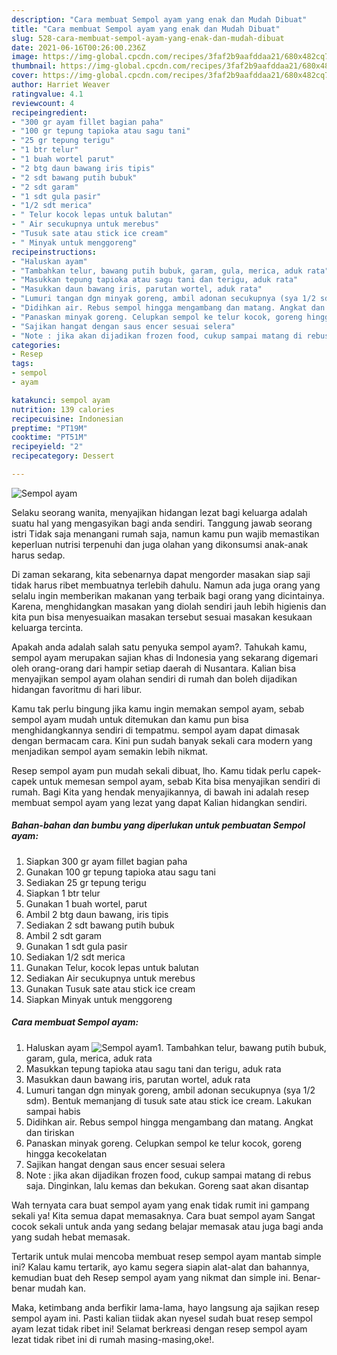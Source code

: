 ```yaml
---
description: "Cara membuat Sempol ayam yang enak dan Mudah Dibuat"
title: "Cara membuat Sempol ayam yang enak dan Mudah Dibuat"
slug: 528-cara-membuat-sempol-ayam-yang-enak-dan-mudah-dibuat
date: 2021-06-16T00:26:00.236Z
image: https://img-global.cpcdn.com/recipes/3faf2b9aafddaa21/680x482cq70/sempol-ayam-foto-resep-utama.jpg
thumbnail: https://img-global.cpcdn.com/recipes/3faf2b9aafddaa21/680x482cq70/sempol-ayam-foto-resep-utama.jpg
cover: https://img-global.cpcdn.com/recipes/3faf2b9aafddaa21/680x482cq70/sempol-ayam-foto-resep-utama.jpg
author: Harriet Weaver
ratingvalue: 4.1
reviewcount: 4
recipeingredient:
- "300 gr ayam fillet bagian paha"
- "100 gr tepung tapioka atau sagu tani"
- "25 gr tepung terigu"
- "1 btr telur"
- "1 buah wortel parut"
- "2 btg daun bawang iris tipis"
- "2 sdt bawang putih bubuk"
- "2 sdt garam"
- "1 sdt gula pasir"
- "1/2 sdt merica"
- " Telur kocok lepas untuk balutan"
- " Air secukupnya untuk merebus"
- "Tusuk sate atau stick ice cream"
- " Minyak untuk menggoreng"
recipeinstructions:
- "Haluskan ayam"
- "Tambahkan telur, bawang putih bubuk, garam, gula, merica, aduk rata"
- "Masukkan tepung tapioka atau sagu tani dan terigu, aduk rata"
- "Masukkan daun bawang iris, parutan wortel, aduk rata"
- "Lumuri tangan dgn minyak goreng, ambil adonan secukupnya (sya 1/2 sdm). Bentuk memanjang di tusuk sate atau stick ice cream. Lakukan sampai habis"
- "Didihkan air. Rebus sempol hingga mengambang dan matang. Angkat dan tiriskan"
- "Panaskan minyak goreng. Celupkan sempol ke telur kocok, goreng hingga kecokelatan"
- "Sajikan hangat dengan saus encer sesuai selera"
- "Note : jika akan dijadikan frozen food, cukup sampai matang di rebus saja. Dinginkan, lalu kemas dan bekukan. Goreng saat akan disantap"
categories:
- Resep
tags:
- sempol
- ayam

katakunci: sempol ayam 
nutrition: 139 calories
recipecuisine: Indonesian
preptime: "PT19M"
cooktime: "PT51M"
recipeyield: "2"
recipecategory: Dessert

---
```



![Sempol ayam](https://img-global.cpcdn.com/recipes/3faf2b9aafddaa21/680x482cq70/sempol-ayam-foto-resep-utama.jpg)

Selaku seorang wanita, menyajikan hidangan lezat bagi keluarga adalah suatu hal yang mengasyikan bagi anda sendiri. Tanggung jawab seorang istri Tidak saja menangani rumah saja, namun kamu pun wajib memastikan keperluan nutrisi terpenuhi dan juga olahan yang dikonsumsi anak-anak harus sedap.

Di zaman  sekarang, kita sebenarnya dapat mengorder masakan siap saji tidak harus ribet membuatnya terlebih dahulu. Namun ada juga orang yang selalu ingin memberikan makanan yang terbaik bagi orang yang dicintainya. Karena, menghidangkan masakan yang diolah sendiri jauh lebih higienis dan kita pun bisa menyesuaikan masakan tersebut sesuai masakan kesukaan keluarga tercinta. 



Apakah anda adalah salah satu penyuka sempol ayam?. Tahukah kamu, sempol ayam merupakan sajian khas di Indonesia yang sekarang digemari oleh orang-orang dari hampir setiap daerah di Nusantara. Kalian bisa menyajikan sempol ayam olahan sendiri di rumah dan boleh dijadikan hidangan favoritmu di hari libur.

Kamu tak perlu bingung jika kamu ingin memakan sempol ayam, sebab sempol ayam mudah untuk ditemukan dan kamu pun bisa menghidangkannya sendiri di tempatmu. sempol ayam dapat dimasak dengan bermacam cara. Kini pun sudah banyak sekali cara modern yang menjadikan sempol ayam semakin lebih nikmat.

Resep sempol ayam pun mudah sekali dibuat, lho. Kamu tidak perlu capek-capek untuk memesan sempol ayam, sebab Kita bisa menyajikan sendiri di rumah. Bagi Kita yang hendak menyajikannya, di bawah ini adalah resep membuat sempol ayam yang lezat yang dapat Kalian hidangkan sendiri.

<!--inarticleads1-->

##### Bahan-bahan dan bumbu yang diperlukan untuk pembuatan Sempol ayam:

1. Siapkan 300 gr ayam fillet bagian paha
1. Gunakan 100 gr tepung tapioka atau sagu tani
1. Sediakan 25 gr tepung terigu
1. Siapkan 1 btr telur
1. Gunakan 1 buah wortel, parut
1. Ambil 2 btg daun bawang, iris tipis
1. Sediakan 2 sdt bawang putih bubuk
1. Ambil 2 sdt garam
1. Gunakan 1 sdt gula pasir
1. Sediakan 1/2 sdt merica
1. Gunakan  Telur, kocok lepas untuk balutan
1. Sediakan  Air secukupnya untuk merebus
1. Gunakan Tusuk sate atau stick ice cream
1. Siapkan  Minyak untuk menggoreng




<!--inarticleads2-->

##### Cara membuat Sempol ayam:

1. Haluskan ayam
<img src="https://img-global.cpcdn.com/steps/2dc6eea6002bbd50/160x128cq70/sempol-ayam-langkah-memasak-1-foto.jpg" alt="Sempol ayam">1. Tambahkan telur, bawang putih bubuk, garam, gula, merica, aduk rata
1. Masukkan tepung tapioka atau sagu tani dan terigu, aduk rata
1. Masukkan daun bawang iris, parutan wortel, aduk rata
1. Lumuri tangan dgn minyak goreng, ambil adonan secukupnya (sya 1/2 sdm). Bentuk memanjang di tusuk sate atau stick ice cream. Lakukan sampai habis
1. Didihkan air. Rebus sempol hingga mengambang dan matang. Angkat dan tiriskan
1. Panaskan minyak goreng. Celupkan sempol ke telur kocok, goreng hingga kecokelatan
1. Sajikan hangat dengan saus encer sesuai selera
1. Note : jika akan dijadikan frozen food, cukup sampai matang di rebus saja. Dinginkan, lalu kemas dan bekukan. Goreng saat akan disantap




Wah ternyata cara buat sempol ayam yang enak tidak rumit ini gampang sekali ya! Kita semua dapat memasaknya. Cara buat sempol ayam Sangat cocok sekali untuk anda yang sedang belajar memasak atau juga bagi anda yang sudah hebat memasak.

Tertarik untuk mulai mencoba membuat resep sempol ayam mantab simple ini? Kalau kamu tertarik, ayo kamu segera siapin alat-alat dan bahannya, kemudian buat deh Resep sempol ayam yang nikmat dan simple ini. Benar-benar mudah kan. 

Maka, ketimbang anda berfikir lama-lama, hayo langsung aja sajikan resep sempol ayam ini. Pasti kalian tiidak akan nyesel sudah buat resep sempol ayam lezat tidak ribet ini! Selamat berkreasi dengan resep sempol ayam lezat tidak ribet ini di rumah masing-masing,oke!.

